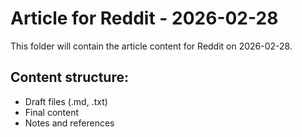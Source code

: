 # Article for Reddit - 2026-02-28

This folder will contain the article content for Reddit on 2026-02-28.

## Content structure:
- Draft files (.md, .txt)
- Final content
- Notes and references
